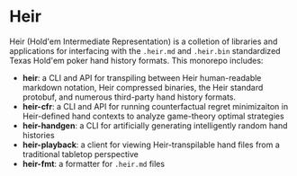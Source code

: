# Heir
Heir (Hold'em Intermediate Representation) is a colletion of libraries and applications for interfacing with the `.heir.md` and `.heir.bin` standardized Texas Hold'em poker hand history formats. This monorepo includes:
- **heir**: a CLI and API for transpiling between Heir human-readable markdown notation, Heir compressed binaries, the Heir standard protobuf, and numerous third-party hand history formats.
- **heir-cfr**: a CLI and API for running counterfactual regret minimizaiton in Heir-defined hand contexts to analyze game-theory optimal strategies
- **heir-handgen**: a CLI for artificially generating intelligently random hand histories
- **heir-playback**: a client for viewing Heir-transpilable hand files from a traditional tabletop perspective
- **heir-fmt**: a formatter for `.heir.md` files

